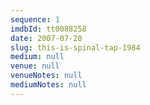 ```yaml
---
sequence: 1
imdbId: tt0088258
date: 2007-07-28
slug: this-is-spinal-tap-1984
medium: null
venue: null
venueNotes: null
mediumNotes: null
---
```


